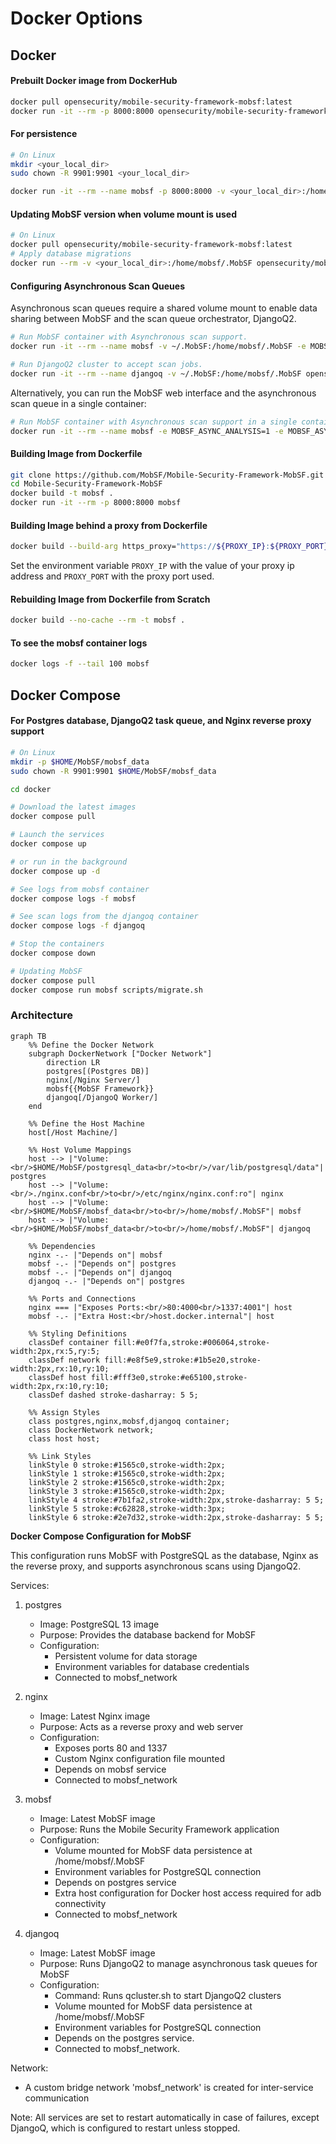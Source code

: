 # Docker Options

## Docker
#### Prebuilt Docker image from DockerHub

```bash
docker pull opensecurity/mobile-security-framework-mobsf:latest
docker run -it --rm -p 8000:8000 opensecurity/mobile-security-framework-mobsf:latest
```

#### For persistence

```bash
# On Linux
mkdir <your_local_dir>
sudo chown -R 9901:9901 <your_local_dir>

docker run -it --rm --name mobsf -p 8000:8000 -v <your_local_dir>:/home/mobsf/.MobSF opensecurity/mobile-security-framework-mobsf:latest
```

#### Updating MobSF version when volume mount is used

```bash
# On Linux
docker pull opensecurity/mobile-security-framework-mobsf:latest
# Apply database migrations
docker run --rm -v <your_local_dir>:/home/mobsf/.MobSF opensecurity/mobile-security-framework-mobsf:latest scripts/migrate.sh
```

#### Configuring Asynchronous Scan Queues

Asynchronous scan queues require a shared volume mount to enable data sharing between MobSF and the scan queue orchestrator, DjangoQ2.

```bash
# Run MobSF container with Asynchronous scan support.
docker run -it --rm --name mobsf -v ~/.MobSF:/home/mobsf/.MobSF -e MOBSF_ASYNC_ANALYSIS=1 -p 8000:8000 opensecurity/mobile-security-framework-mobsf:latest

# Run DjangoQ2 cluster to accept scan jobs.
docker run -it --rm --name djangoq -v ~/.MobSF:/home/mobsf/.MobSF opensecurity/mobile-security-framework-mobsf:latest scripts/qcluster.sh
```

Alternatively, you can run the MobSF web interface and the asynchronous scan queue in a single container:

```bash
# Run MobSF container with Asynchronous scan support in a single container.
docker run -it --rm --name mobsf -e MOBSF_ASYNC_ANALYSIS=1 -e MOBSF_ASYNC_ALL_IN_ONE=1 -p 8000:8000 opensecurity/mobile-security-framework-mobsf:latest
```

#### Building Image from Dockerfile

```bash
git clone https://github.com/MobSF/Mobile-Security-Framework-MobSF.git
cd Mobile-Security-Framework-MobSF
docker build -t mobsf .
docker run -it --rm -p 8000:8000 mobsf
```

#### Building Image behind a proxy from Dockerfile

```bash
docker build --build-arg https_proxy="https://${PROXY_IP}:${PROXY_PORT}" --build-arg http_proxy="${PROXY_IP}:${PROXY_PORT}" --build-arg NO_PROXY="127.0.0.1" -t mobsf .
```

Set the environment variable `PROXY_IP` with the value of your proxy ip address and `PROXY_PORT` with the proxy port used.

#### Rebuilding Image from Dockerfile from Scratch

```bash
docker build --no-cache --rm -t mobsf .
```

#### To see the mobsf container logs

```bash
docker logs -f --tail 100 mobsf
```
## Docker Compose
#### For Postgres database, DjangoQ2 task queue, and Nginx reverse proxy support

```bash
# On Linux
mkdir -p $HOME/MobSF/mobsf_data
sudo chown -R 9901:9901 $HOME/MobSF/mobsf_data

cd docker

# Download the latest images 
docker compose pull

# Launch the services
docker compose up

# or run in the background
docker compose up -d

# See logs from mobsf container
docker compose logs -f mobsf 

# See scan logs from the djangoq container
docker compose logs -f djangoq

# Stop the containers
docker compose down

# Updating MobSF
docker compose pull
docker compose run mobsf scripts/migrate.sh
```

### Architecture

```mermaid
graph TB
    %% Define the Docker Network
    subgraph DockerNetwork ["Docker Network"]
        direction LR
        postgres[(Postgres DB)]
        nginx[/Nginx Server/]
        mobsf{{MobSF Framework}}
        djangoq[/DjangoQ Worker/]
    end

    %% Define the Host Machine
    host[/Host Machine/]

    %% Host Volume Mappings
    host --> |"Volume:<br/>$HOME/MobSF/postgresql_data<br/>to<br/>/var/lib/postgresql/data"| postgres
    host --> |"Volume:<br/>./nginx.conf<br/>to<br/>/etc/nginx/nginx.conf:ro"| nginx
    host --> |"Volume:<br/>$HOME/MobSF/mobsf_data<br/>to<br/>/home/mobsf/.MobSF"| mobsf
    host --> |"Volume:<br/>$HOME/MobSF/mobsf_data<br/>to<br/>/home/mobsf/.MobSF"| djangoq

    %% Dependencies
    nginx -.- |"Depends on"| mobsf
    mobsf -.- |"Depends on"| postgres
    mobsf -.- |"Depends on"| djangoq
    djangoq -.- |"Depends on"| postgres

    %% Ports and Connections
    nginx === |"Exposes Ports:<br/>80:4000<br/>1337:4001"| host
    mobsf -.- |"Extra Host:<br/>host.docker.internal"| host

    %% Styling Definitions
    classDef container fill:#e0f7fa,stroke:#006064,stroke-width:2px,rx:5,ry:5;
    classDef network fill:#e8f5e9,stroke:#1b5e20,stroke-width:2px,rx:10,ry:10;
    classDef host fill:#fff3e0,stroke:#e65100,stroke-width:2px,rx:10,ry:10;
    classDef dashed stroke-dasharray: 5 5;

    %% Assign Styles
    class postgres,nginx,mobsf,djangoq container;
    class DockerNetwork network;
    class host host;

    %% Link Styles
    linkStyle 0 stroke:#1565c0,stroke-width:2px;
    linkStyle 1 stroke:#1565c0,stroke-width:2px;
    linkStyle 2 stroke:#1565c0,stroke-width:2px;
    linkStyle 3 stroke:#1565c0,stroke-width:2px;
    linkStyle 4 stroke:#7b1fa2,stroke-width:2px,stroke-dasharray: 5 5;
    linkStyle 5 stroke:#c62828,stroke-width:3px;
    linkStyle 6 stroke:#2e7d32,stroke-width:2px,stroke-dasharray: 5 5;

```

**Docker Compose Configuration for MobSF**

This configuration runs MobSF with PostgreSQL as the database, Nginx as the reverse proxy, and supports asynchronous scans using DjangoQ2.

Services:

1. postgres
   - Image: PostgreSQL 13 image
   - Purpose: Provides the database backend for MobSF
   - Configuration:
     * Persistent volume for data storage
     * Environment variables for database credentials
     * Connected to mobsf_network

2. nginx
   - Image: Latest Nginx image
   - Purpose: Acts as a reverse proxy and web server
   - Configuration:
     * Exposes ports 80 and 1337
     * Custom Nginx configuration file mounted
     * Depends on mobsf service
     * Connected to mobsf_network

3. mobsf
   - Image: Latest MobSF image
   - Purpose: Runs the Mobile Security Framework application
   - Configuration:
     * Volume mounted for MobSF data persistence at /home/mobsf/.MobSF
     * Environment variables for PostgreSQL connection
     * Depends on postgres service
     * Extra host configuration for Docker host access required for adb connectivity
     * Connected to mobsf_network

4. djangoq
   - Image: Latest MobSF image
   - Purpose: Runs DjangoQ2 to manage asynchronous task queues for MobSF
   - Configuration:
     * Command: Runs qcluster.sh to start DjangoQ2 clusters
     * Volume mounted for MobSF data persistence at /home/mobsf/.MobSF
     * Environment variables for PostgreSQL connection
     * Depends on the postgres service.
     * Connected to mobsf_network.

Network:
   - A custom bridge network 'mobsf_network' is created for inter-service communication

Note: All services are set to restart automatically in case of failures, except DjangoQ, which is configured to restart unless stopped.
